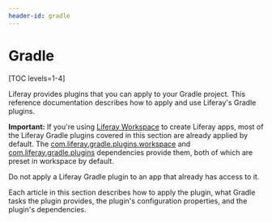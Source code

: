 ```yaml
---
header-id: gradle
---
```


# Gradle

[TOC levels=1-4]

Liferay provides plugins that you can apply to your Gradle project. This
reference documentation describes how to apply and use Liferay's Gradle plugins.

**Important:** If you're using
[Liferay Workspace](/docs/7-1/tutorials/-/knowledge_base/t/liferay-workspace)
to create Liferay apps, most of the Liferay Gradle plugins covered in this
section are already applied by default. The
[com.liferay.gradle.plugins.workspace](https://github.com/liferay/liferay-portal/tree/master/modules/sdk/gradle-plugins-workspace)
and
[com.liferay.gradle.plugins](https://github.com/liferay/liferay-portal/tree/master/modules/sdk/gradle-plugins)
dependencies provide them, both of which are preset in workspace by default.

Do not apply a Liferay Gradle plugin to an app that already has access to it.

Each article in this section describes how to apply the plugin, what Gradle
tasks the plugin provides, the plugin's configuration properties, and the
plugin's dependencies. 
